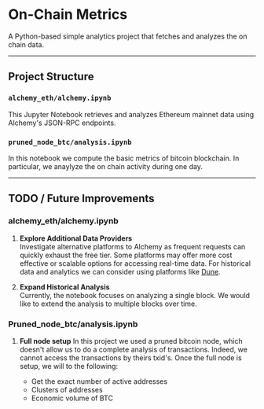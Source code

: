 # On-Chain Metrics

A Python-based simple analytics project that fetches and analyzes the on chain data.

---

## Project Structure

### `alchemy_eth/alchemy.ipynb`
This Jupyter Notebook retrieves and analyzes Ethereum mainnet data using Alchemy's JSON-RPC endpoints.
### `pruned_node_btc/analysis.ipynb`
In this notebook we compute the basic metrics of bitcoin blockchain. In particular, we anaylyze the on chain activity during one day.

---

## TODO / Future Improvements

### alchemy_eth/alchemy.ipynb

1. **Explore Additional Data Providers**  
   Investigate alternative platforms to Alchemy as frequent requests can quickly exhaust the free tier. Some platforms may offer more cost effective or scalable options for accessing real-time data. For historical data and analytics we can consider using platforms like [Dune](https://dune.com/).

2. **Expand Historical Analysis**  
   Currently, the notebook focuses on analyzing a single block. We would like to extend the analysis to multiple blocks over time.

### Pruned_node_btc/analysis.ipynb

1. **Full node setup**
   In this project we used a pruned bitcoin node, which doesn't allow us to do a complete analysis of transactions. Indeed, we cannot access the transactions by theirs txid's. Once the full node is setup, we will to the following:
   
    - Get the exact number of active addresses
    - Clusters of addresses
    - Economic volume of BTC
   



